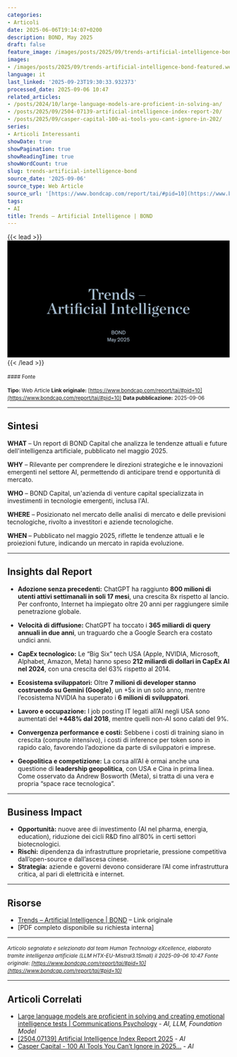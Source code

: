 ```yaml
---
categories:
- Articoli
date: 2025-06-06T19:14:07+0200
description: BOND, May 2025
draft: false
feature_image: /images/posts/2025/09/trends-artificial-intelligence-bond-featured.webp
images:
- /images/posts/2025/09/trends-artificial-intelligence-bond-featured.webp
language: it
last_linked: '2025-09-23T19:30:33.932373'
processed_date: 2025-09-06 10:47
related_articles:
- /posts/2024/10/large-language-models-are-proficient-in-solving-an/
- /posts/2025/09/2504-07139-artificial-intelligence-index-report-20/
- /posts/2025/09/casper-capital-100-ai-tools-you-cant-ignore-in-202/
series:
- Articoli Interessanti
showDate: true
showPagination: true
showReadingTime: true
showWordCount: true
slug: trends-artificial-intelligence-bond
source_date: '2025-09-06'
source_type: Web Article
source_url: '[https://www.bondcap.com/report/tai/#pid=10](https://www.bondcap.com/report/tai/#pid=10)'
tags:
- AI
title: Trends – Artificial Intelligence | BOND
---
```


{{< lead >}}
![Featured image](/images/posts/2025/09/trends-artificial-intelligence-bond-featured.webp)
{{< /lead >}}

<small>  
#### Fonte  

**Tipo:** Web Article
**Link originale:** [https://www.bondcap.com/report/tai/#pid=10](https://www.bondcap.com/report/tai/#pid=10)
**Data pubblicazione:** 2025-09-06 </small>

---

## Sintesi

**WHAT** – Un report di BOND Capital che analizza le tendenze attuali e future dell'intelligenza artificiale, pubblicato nel maggio 2025.

**WHY** – Rilevante per comprendere le direzioni strategiche e le innovazioni emergenti nel settore AI, permettendo di anticipare trend e opportunità di mercato.

**WHO** – BOND Capital, un'azienda di venture capital specializzata in investimenti in tecnologie emergenti, inclusa l'AI.

**WHERE** – Posizionato nel mercato delle analisi di mercato e delle previsioni tecnologiche, rivolto a investitori e aziende tecnologiche.

**WHEN** – Pubblicato nel maggio 2025, riflette le tendenze attuali e le proiezioni future, indicando un mercato in rapida evoluzione.

---

## Insights dal Report

* **Adozione senza precedenti:** ChatGPT ha raggiunto **800 milioni di utenti attivi settimanali in soli 17 mesi**, una crescita 8x rispetto al lancio. Per confronto, Internet ha impiegato oltre 20 anni per raggiungere simile penetrazione globale.

* **Velocità di diffusione:** ChatGPT ha toccato i **365 miliardi di query annuali in due anni**, un traguardo che a Google Search era costato undici anni.

* **CapEx tecnologico:** Le “Big Six” tech USA (Apple, NVIDIA, Microsoft, Alphabet, Amazon, Meta) hanno speso **212 miliardi di dollari in CapEx AI nel 2024**, con una crescita del 63% rispetto al 2014.

* **Ecosistema sviluppatori:** Oltre **7 milioni di developer stanno costruendo su Gemini (Google)**, un +5x in un solo anno, mentre l’ecosistema NVIDIA ha superato i **6 milioni di sviluppatori**.

* **Lavoro e occupazione:** I job posting IT legati all’AI negli USA sono aumentati del **+448% dal 2018**, mentre quelli non-AI sono calati del 9%.

* **Convergenza performance e costi:** Sebbene i costi di training siano in crescita (compute intensivo), i costi di inference per token sono in rapido calo, favorendo l’adozione da parte di sviluppatori e imprese.

* **Geopolitica e competizione:** La corsa all’AI è ormai anche una questione di **leadership geopolitica**, con USA e Cina in prima linea. Come osservato da Andrew Bosworth (Meta), si tratta di una vera e propria “space race tecnologica”.

---

## Business Impact

* **Opportunità:** nuove aree di investimento (AI nel pharma, energia, education), riduzione dei cicli R\&D fino all’80% in certi settori biotecnologici.
* **Rischi:** dipendenza da infrastrutture proprietarie, pressione competitiva dall’open-source e dall’ascesa cinese.
* **Strategia:** aziende e governi devono considerare l’AI come infrastruttura critica, al pari di elettricità e internet.


---

## Risorse

* [Trends – Artificial Intelligence | BOND](https://www.bondcap.com/report/tai/#pid=10) – Link originale
* \[PDF completo disponibile su richiesta interna]

---

*<small>Articolo segnalato e selezionato dal team Human Technology eXcellence, elaborato tramite intelligenza artificiale (LLM HTX-EU-Mistral3.1Small) il 2025-09-06 10:47
Fonte originale: [https://www.bondcap.com/report/tai/#pid=10](https://www.bondcap.com/report/tai/#pid=10)</small>*

---

## Articoli Correlati

- [Large language models are proficient in solving and creating emotional intelligence tests | Communications Psychology](/posts/2024/10/large-language-models-are-proficient-in-solving-an/) - *AI, LLM, Foundation Model*
- [[2504.07139] Artificial Intelligence Index Report 2025](/posts/2025/09/2504-07139-artificial-intelligence-index-report-20/) - *AI*
- [Casper Capital - 100 AI Tools You Can’t Ignore in 2025...](/posts/2025/09/casper-capital-100-ai-tools-you-cant-ignore-in-202/) - *AI*